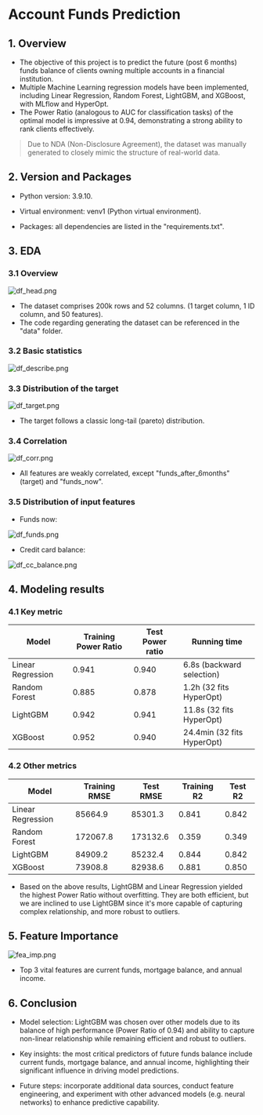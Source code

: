 
# Account Funds Prediction

## 1. Overview

* The objective of this project is to predict the future (post 6 months) funds balance of clients owning multiple accounts in a financial institution.
* Multiple Machine Learning regression models have been implemented, including Linear Regression, Random Forest, LightGBM, and XGBoost, with MLflow and HyperOpt.
* The Power Ratio (analogous to AUC for classification tasks) of the optimal model is impressive at 0.94, demonstrating a strong ability to rank clients effectively. 
> Due to NDA (Non-Disclosure Agreement), the dataset was manually generated to closely mimic the structure of real-world data. 

## 2. Version and Packages

* Python version: 3.9.10.

* Virtual environment: venv1 (Python virtual environment).

* Packages: all dependencies are listed in the "requirements.txt".


## 3. EDA

### 3.1 Overview

![df_head.png](doc/image/df_head.png)

* The dataset comprises 200k rows and 52 columns. (1 target column, 1 ID column, and 50 features).
* The code regarding generating the dataset can be referenced in the "data" folder.

### 3.2 Basic statistics

![df_describe.png](doc/image/df_describe.png)

### 3.3 Distribution of the target

![df_target.png](doc/image/df_target.png)

* The target follows a classic long-tail (pareto) distribution.

### 3.4 Correlation 

![df_corr.png](doc/image/df_corr.png)

* All features are weakly correlated, except "funds_after_6months" (target) and "funds_now".

### 3.5 Distribution of input features

* Funds now:

![df_funds.png](doc/image/df_funds.png)

* Credit card balance:

![df_cc_balance.png](doc/image/df_cc_balance.png)


## 4. Modeling results 

### 4.1 Key metric

| Model             | Training Power Ratio | Test Power ratio | Running time               |
|-------------------|----------------------|------------------|----------------------------|
| Linear Regression | 0.941                | 0.940            | 6.8s (backward selection)  |
| Random Forest     | 0.885                | 0.878            | 1.2h (32 fits HyperOpt)    |
| LightGBM          | 0.942                | 0.941            | 11.8s (32 fits HyperOpt)   |
| XGBoost           | 0.952                | 0.940            | 24.4min (32 fits HyperOpt) |

### 4.2 Other metrics

| Model             | Training RMSE | Test RMSE | Training R2 | Test R2 |
|-------------------|---------------|-----------|-------------|---------|
| Linear Regression | 85664.9       | 85301.3   | 0.841       | 0.842   |
| Random Forest     | 172067.8      | 173132.6  | 0.359       | 0.349   |
| LightGBM          | 84909.2       | 85232.4   | 0.844       | 0.842   |
| XGBoost           | 73908.8       | 82938.6   | 0.881       | 0.850   |

* Based on the above results, LightGBM and Linear Regression yielded the highest Power Ratio without overfitting. 
They are both efficient, but we are inclined to use LightGBM since it's more capable of capturing complex relationship, and more robust to outliers.

## 5. Feature Importance

![fea_imp.png](doc/image/fea_imp2.png)

* Top 3 vital features are current funds, mortgage balance, and annual income.

## 6. Conclusion

* Model selection: LightGBM was chosen over other models due to its balance of high performance (Power Ratio of 0.94) and ability to capture non-linear relationship while remaining efficient and robust to outliers.

* Key insights: the most critical predictors of future funds balance include current funds, mortgage balance, and annual income, highlighting their significant influence in driving model predictions.

* Future steps: incorporate additional data sources, conduct feature engineering, and experiment with other advanced models (e.g. neural networks) to enhance predictive capability. 





